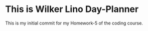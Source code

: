 # This is Wilker Lino Day-Planner 
This is my initial commit for my Homework-5 of the coding course.